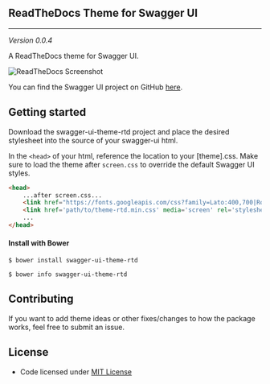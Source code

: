 ## ReadTheDocs Theme for Swagger UI
---
*Version 0.0.4*

A ReadTheDocs theme for Swagger UI.

![ReadTheDocs Screenshot](https://github.com/petervandenhout/swagger-ui-theme-rtd/blob/master/screenshots/theme-rtd.png)

You can find the Swagger UI project on GitHub [here](https://github.com/swagger-api/swagger-ui).

## Getting started

Download the swagger-ui-theme-rtd project and place the desired stylesheet into the source of your swagger-ui html.

In the `<head>` of your html, reference the location to your [theme].css. Make sure to load the theme after `screen.css` to override the default Swagger UI styles.

```html
<head>
    ...after screen.css...
    <link href="https://fonts.googleapis.com/css?family=Lato:400,700|Roboto+Slab:400,700|Inconsolata:400,700" rel="stylesheet" type="text/css">
    <link href='path/to/theme-rtd.min.css' media='screen' rel='stylesheet' type='text/css' />
    ...
</head>
```
#### Install with Bower

```shell
$ bower install swagger-ui-theme-rtd
```
```shell
$ bower info swagger-ui-theme-rtd
```

## Contributing

If you want to add theme ideas or other fixes/changes to how the package works, feel free to submit an issue.

## License

- Code licensed under [MIT License](https://github.com/petervandenhout/swagger-ui-theme-rtd/blob/master/LICENSE)
